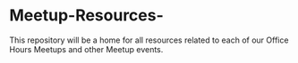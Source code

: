 # Meetup-Resources-
This repository will be a home for all resources related to each of our Office Hours Meetups and other Meetup events.
